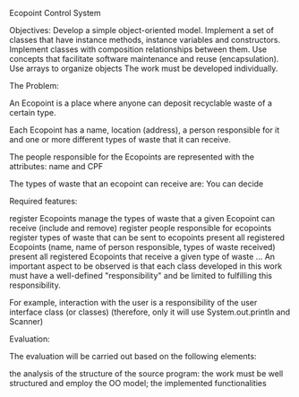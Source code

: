 Ecopoint Control System

Objectives:
Develop a simple object-oriented model.
Implement a set of classes that have instance methods, instance variables and constructors.
Implement classes with composition relationships between them.
Use concepts that facilitate software maintenance and reuse (encapsulation).
Use arrays to organize objects
The work must be developed individually.

The Problem:

An Ecopoint is a place where anyone can deposit recyclable waste of a certain type.

Each Ecopoint has a name, location (address), a person responsible for it and one or more different types of waste that it can receive.

The people responsible for the Ecopoints are represented with the attributes: name and CPF

The types of waste that an ecopoint can receive are: You can decide

Required features:

register Ecopoints
manage the types of waste that a given Ecopoint can receive (include and remove)
register people responsible for ecopoints
register types of waste that can be sent to ecopoints
present all registered Ecopoints (name, name of person responsible, types of waste received)
present all registered Ecopoints that receive a given type of waste
...
An important aspect to be observed is that each class developed in this work must have a well-defined "responsibility" and be limited to fulfilling this responsibility.

For example, interaction with the user is a responsibility of the user interface class (or classes) (therefore, only it will use System.out.println and Scanner)

Evaluation:

The evaluation will be carried out based on the following elements:

the analysis of the structure of the source program: the work must be well structured and employ the OO model;
the implemented functionalities

